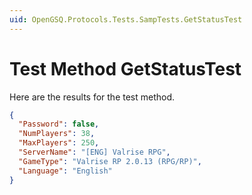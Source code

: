 ```yaml
---
uid: OpenGSQ.Protocols.Tests.SampTests.GetStatusTest
---
```


# Test Method GetStatusTest

Here are the results for the test method.

```json
{
  "Password": false,
  "NumPlayers": 38,
  "MaxPlayers": 250,
  "ServerName": "[ENG] Valrise RPG",
  "GameType": "Valrise RP 2.0.13 (RPG/RP)",
  "Language": "English"
}
```
